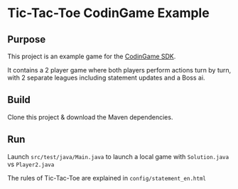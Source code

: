 # Tic-Tac-Toe CodinGame Example

## Purpose

This project is an example game for the [CodinGame SDK](https://www.codingame.com/playgrounds/25775).

It contains a 2 player game where both players perform actions turn by turn, with 2 separate leagues including statement updates and a Boss ai.

## Build

Clone this project & download the Maven dependencies.

## Run

Launch `src/test/java/Main.java` to launch a local game with `Solution.java` vs `Player2.java`

The rules of Tic-Tac-Toe are explained in `config/statement_en.html`
